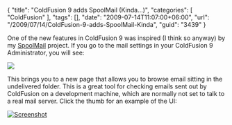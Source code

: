 {
	"title": "ColdFusion 9 adds SpoolMail (Kinda...)",
	"categories": [
		"ColdFusion"
	],
	"tags": [],
	"date": "2009-07-14T11:07:00+06:00",
	"url": "/2009/07/14/ColdFusion-9-adds-SpoolMail-Kinda",
	"guid": "3439"
}

One of the new features in ColdFusion 9 was inspired (I think so anyway) by my <a href="http://spoolmail.riaforge.org">SpoolMail</a> project. If you go to the mail settings in your ColdFusion 9 Administrator, you will see:

<img src="http://static.raymondcamden.com/images//Picture 173.png">

This brings you to a new page that allows you to browse email sitting in the undelivered folder. This is a great tool for checking emails sent out by ColdFusion on a development machine, which are normally not set to talk to a real mail server. Click the thumb for an example of the UI:

<script type="text/javascript" src="http://www.coldfusionjedi.com/js/jquery.js"></script>
<script type="text/javascript" src="http://www.coldfusionjedi.com/js/thickbox/thickbox.js"></script>
<link rel="stylesheet" href="http://www.coldfusionjedi.com/js/thickbox/thickbox.css" type="text/css" media="screen" />

<a href="http://www.coldfusionjedi.com/images/cf9mailbig.png" title="Screenshot" class="thickbox" rel="gallery-cf9mail"><img src="http://static.raymondcamden.com/images/cfjedi//cf9mailsmall.png" alt="Screenshot"></a>